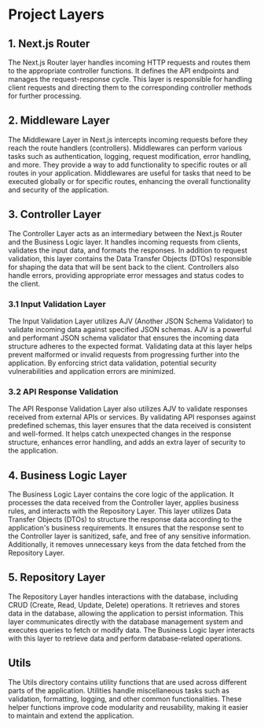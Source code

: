 # Project Layers

## 1. Next.js Router

The Next.js Router layer handles incoming HTTP requests and routes them to the appropriate controller functions. It defines the API endpoints and manages the request-response cycle. This layer is responsible for handling client requests and directing them to the corresponding controller methods for further processing.

## 2. Middleware Layer

The Middleware Layer in Next.js intercepts incoming requests before they reach the route handlers (controllers). Middlewares can perform various tasks such as authentication, logging, request modification, error handling, and more. They provide a way to add functionality to specific routes or all routes in your application. Middlewares are useful for tasks that need to be executed globally or for specific routes, enhancing the overall functionality and security of the application.

## 3. Controller Layer

The Controller Layer acts as an intermediary between the Next.js Router and the Business Logic layer. It handles incoming requests from clients, validates the input data, and formats the responses. In addition to request validation, this layer contains the Data Transfer Objects (DTOs) responsible for shaping the data that will be sent back to the client. Controllers also handle errors, providing appropriate error messages and status codes to the client.

### 3.1 Input Validation Layer

The Input Validation Layer utilizes AJV (Another JSON Schema Validator) to validate incoming data against specified JSON schemas. AJV is a powerful and performant JSON schema validator that ensures the incoming data structure adheres to the expected format. Validating data at this layer helps prevent malformed or invalid requests from progressing further into the application. By enforcing strict data validation, potential security vulnerabilities and application errors are minimized.

### 3.2 API Response Validation

The API Response Validation Layer also utilizes AJV to validate responses received from external APIs or services. By validating API responses against predefined schemas, this layer ensures that the data received is consistent and well-formed. It helps catch unexpected changes in the response structure, enhances error handling, and adds an extra layer of security to the application.

## 4. Business Logic Layer

The Business Logic Layer contains the core logic of the application. It processes the data received from the Controller layer, applies business rules, and interacts with the Repository Layer. This layer utilizes Data Transfer Objects (DTOs) to structure the response data according to the application's business requirements. It ensures that the response sent to the Controller layer is sanitized, safe, and free of any sensitive information. Additionally, it removes unnecessary keys from the data fetched from the Repository Layer.

## 5. Repository Layer

The Repository Layer handles interactions with the database, including CRUD (Create, Read, Update, Delete) operations. It retrieves and stores data in the database, allowing the application to persist information. This layer communicates directly with the database management system and executes queries to fetch or modify data. The Business Logic layer interacts with this layer to retrieve data and perform database-related operations.

## Utils

The Utils directory contains utility functions that are used across different parts of the application. Utilities handle miscellaneous tasks such as validation, formatting, logging, and other common functionalities. These helper functions improve code modularity and reusability, making it easier to maintain and extend the application.
